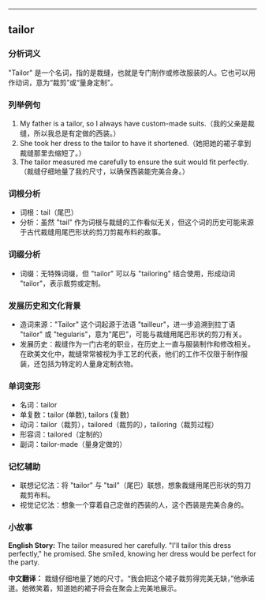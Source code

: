 
---------------
## tailor
### 分析词义
"Tailor" 是一个名词，指的是裁缝，也就是专门制作或修改服装的人。它也可以用作动词，意为“裁剪”或“量身定制”。

### 列举例句
1. My father is a tailor, so I always have custom-made suits.（我的父亲是裁缝，所以我总是有定做的西装。）
2. She took her dress to the tailor to have it shortened.（她把她的裙子拿到裁缝那里去缩短了。）
3. The tailor measured me carefully to ensure the suit would fit perfectly.（裁缝仔细地量了我的尺寸，以确保西装能完美合身。）

### 词根分析
- 词根：tail（尾巴）
- 分析：虽然 "tail" 作为词根与裁缝的工作看似无关，但这个词的历史可能来源于古代裁缝用尾巴形状的剪刀剪裁布料的故事。

### 词缀分析
- 词缀：无特殊词缀，但 "tailor" 可以与 "tailoring" 结合使用，形成动词 "tailor"，表示裁剪或定制。

### 发展历史和文化背景
- 造词来源："Tailor" 这个词起源于法语 "tailleur"，进一步追溯到拉丁语 "tailor" 或 "tegularis"，意为“尾巴”，可能与裁缝用尾巴形状的剪刀有关。
- 发展历史：裁缝作为一门古老的职业，在历史上一直与服装制作和修改相关。在欧美文化中，裁缝常常被视为手工艺的代表，他们的工作不仅限于制作服装，还包括为特定的人量身定制衣物。

### 单词变形
- 名词：tailor
- 单复数：tailor (单数), tailors (复数)
- 动词：tailor（裁剪），tailored（裁剪的），tailoring（裁剪过程）
- 形容词：tailored（定制的）
- 副词：tailor-made（量身定做的）

### 记忆辅助
- 联想记忆法：将 "tailor" 与 "tail"（尾巴）联想，想象裁缝用尾巴形状的剪刀裁剪布料。
- 视觉记忆法：想象一个穿着自己定做的西装的人，这个西装是完美合身的。

### 小故事
**English Story:**
The tailor measured her carefully. "I'll tailor this dress perfectly," he promised. She smiled, knowing her dress would be perfect for the party.

**中文翻译：**
裁缝仔细地量了她的尺寸。“我会把这个裙子裁剪得完美无缺，”他承诺道。她微笑着，知道她的裙子将会在聚会上完美地展示。


